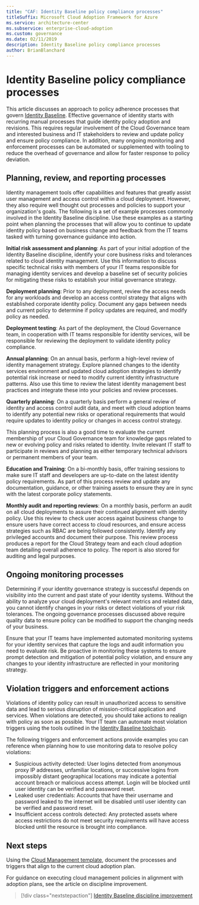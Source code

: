 ```yaml
---
title: "CAF: Identity Baseline policy compliance processes"
titleSuffix: Microsoft Cloud Adoption Framework for Azure
ms.service: architecture-center
ms.subservice: enterprise-cloud-adoption
ms.custom: governance
ms.date: 02/11/2019
description: Identity Baseline policy compliance processes
author: BrianBlanchard
---
```


# Identity Baseline policy compliance processes

This article discusses an approach to policy adherence processes that govern [Identity Baseline](./overview.md). Effective governance of identity starts with recurring manual processes that guide identity policy adoption and revisions. This requires regular involvement of the Cloud Governance team and interested business and IT stakeholders to review and update policy and ensure policy compliance. In addition, many ongoing monitoring and enforcement processes can be automated or supplemented with tooling to reduce the overhead of governance and allow for faster response to policy deviation.

## Planning, review, and reporting processes

Identity management tools offer capabilities and features that greatly assist user management and access control within a cloud deployment. However, they also require well thought out processes and policies to support your organization's goals. The following is a set of example processes commonly involved in the Identity Baseline discipline. Use these examples as a starting point when planning the processes that will allow you to continue to update identity policy based on business change and feedback from the IT teams tasked with turning governance guidance into action.

**Initial risk assessment and planning**: As part of your initial adoption of the Identity Baseline discipline, identify your core business risks and tolerances related to cloud identity management. Use this information to discuss specific technical risks with members of your IT teams responsible for managing identity services and develop a baseline set of security policies for mitigating these risks to establish your initial governance strategy.

**Deployment planning**: Prior to any deployment, review the access needs for any workloads and develop an access control strategy that aligns with established corporate identity policy. Document any gaps between needs and current policy to determine if policy updates are required, and modify policy as needed.

**Deployment testing**: As part of the deployment, the Cloud Governance team, in cooperation with IT teams responsible for identity services, will be responsible for reviewing the deployment to validate identity policy compliance.

**Annual planning**: On an annual basis, perform a high-level review of identity management strategy. Explore planned changes to the identity services environment and updated cloud adoption strategies to identify potential risk increase or need to modify current identity infrastructure patterns. Also use this time to review the latest identity management best practices and integrate these into your policies and review processes.

**Quarterly planning**: On a quarterly basis perform a general review of identity and access control audit data, and meet with cloud adoption teams to identify any potential new risks or operational requirements that would require updates to identity policy or changes in access control strategy.

This planning process is also a good time to evaluate the current membership of your Cloud Governance team for knowledge gaps related to new or evolving policy and risks related to identity. Invite relevant IT staff to participate in reviews and planning as either temporary technical advisors or permanent members of your team.

**Education and Training**: On a bi-monthly basis, offer training sessions to make sure IT staff and developers are up-to-date on the latest identity policy requirements. As part of this process review and update any documentation, guidance, or other training assets to ensure they are in sync with the latest corporate policy statements.

**Monthly audit and reporting reviews**: On a monthly basis, perform an audit on all cloud deployments to assure their continued alignment with identity policy. Use this review to check user access against business change to ensure users have correct access to cloud resources, and ensure access strategies such as RBAC are being followed consistently. Identify any privileged accounts and document their purpose. This review process produces a report for the Cloud Strategy team and each cloud adoption team detailing overall adherence to policy. The report is also stored for auditing and legal purposes.

## Ongoing monitoring processes

Determining if your identity governance strategy is successful depends on visibility into the current and past state of your identity systems. Without the ability to analyze your cloud deployment's relevant metrics and related data, you cannot identify changes in your risks or detect violations of your risk tolerances. The ongoing governance processes discussed above require quality data to ensure policy can be modified to support the changing needs of your business.

Ensure that your IT teams have implemented automated monitoring systems for your identity services that capture the logs and audit information you need to evaluate risk. Be proactive in monitoring these systems to ensure prompt detection and mitigation of potential policy violation, and ensure any changes to your identity infrastructure are reflected in your monitoring strategy.

## Violation triggers and enforcement actions

Violations of identity policy can result in unauthorized access to sensitive data and lead to serious disruption of mission-critical application and services. When violations are detected, you should take actions to realign with policy as soon as possible. Your IT team can automate most violation triggers using the tools outlined in the [Identity Baseline toolchain](toolchain.md).

The following triggers and enforcement actions provide examples you can reference when planning how to use monitoring data to resolve policy violations:

- Suspicious activity detected: User logins detected from anonymous proxy IP addresses, unfamiliar locations, or successive logins from impossibly distant geographical locations may indicate a potential account breach or malicious access attempt. Login will be blocked until user identity can be verified and password reset.
- Leaked user credentials: Accounts that have their username and password leaked to the internet will be disabled until user identity can be verified and password reset.
- Insufficient access controls detected: Any protected assets where access restrictions do not meet security requirements will have access blocked until the resource is brought into compliance.

## Next steps

Using the [Cloud Management template](./template.md), document the processes and triggers that align to the current cloud adoption plan.

For guidance on executing cloud management policies in alignment with adoption plans, see the article on discipline improvement.

> [!div class="nextstepaction"]
> [Identity Baseline discipline improvement](./discipline-improvement.md)
